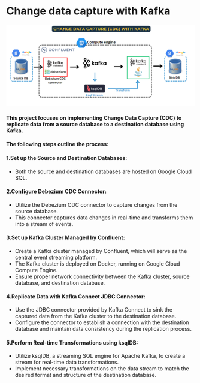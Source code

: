 # Change data capture with Kafka

![Project overview](overview.PNG)

#### This project focuses on implementing Change Data Capture (CDC) to replicate data from a source database to a destination database using Kafka. 
#### The following steps outline the process:

#### 1.Set up the Source and Destination Databases:
- Both the source and destination databases are hosted on Google Cloud SQL.

#### 2.Configure Debezium CDC Connector:
- Utilize the Debezium CDC connector to capture changes from the source database.
- This connector captures data changes in real-time and transforms them into a stream of events.

#### 3.Set up Kafka Cluster Managed by Confluent:
- Create a Kafka cluster managed by Confluent, which will serve as the central event streaming platform.
- The Kafka cluster is deployed on Docker, running on Google Cloud Compute Engine.
- Ensure proper network connectivity between the Kafka cluster, source database, and destination database.

#### 4.Replicate Data with Kafka Connect JDBC Connector:
- Use the JDBC connector provided by Kafka Connect to sink the captured data from the Kafka cluster to the destination database.
- Configure the connector to establish a connection with the destination database and maintain data consistency during the replication process.

#### 5.Perform Real-time Transformations using ksqlDB:
- Utilize ksqlDB, a streaming SQL engine for Apache Kafka, to create a stream for real-time data transformations.
- Implement necessary transformations on the data stream to match the desired format and structure of the destination database.


